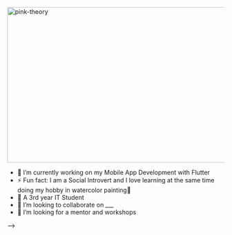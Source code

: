 <img align = "center" alt="pink-theory" width = "1000" height = "360" src = "https://github.com/Krunxx/Krunxx/assets/82696971/23d53d6c-e8e4-46fb-bf97-744ffd742f24">




- 🔭 I’m currently working on my Mobile App Development with Flutter 
- ⚡ Fun fact: I am a Social Introvert and I love learning at the same time doing my hobby in watercolor painting🤠
- 🌱 A 3rd year IT Student
- 👯 I’m looking to collaborate on ___
- 🤔 I’m looking for a mentor and workshops

-->

